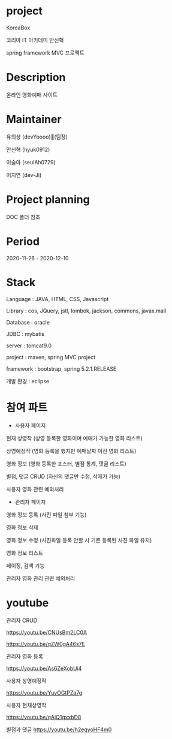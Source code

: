 # project
KoreaBox

코리아 IT 아카데미 안신혁

spring framework MVC 프로젝트

# Description
온라인 영화예매 사이트


# Maintainer
유의상 (devYoooo)👑(팀장)

안신혁 (hyuk0912)

이슬아 (seulAh0729)

이지연 (dev-Ji)


# Project planning

DOC 폴더 참조


# Period
2020-11-26 - 2020-12-10

# Stack
Language : JAVA, HTML, CSS, Javascript

Library : cos, JQuery, jstl, lombok, jackson, commons, javax.mail

Database : oracle

JDBC : mybatis

server : tomcat9.0

project : maven, spring MVC project

framework : bootstrap, spring 5.2.1.RELEASE

개발 환경 : eclipse


# 참여 파트

- 사용자 페이지

현재 상영작 (상영 등록한 영화이며 예매가 가능한 영화 리스트)

상영예정작 (영화 등록을 했지만 예매날짜 이전 영화 리스트)

영화 정보 (영화 등록한 포스터, 별점 통계, 댓글 리스트)

별점, 댓글 CRUD (자신의 댓글만 수정, 삭제가 가능)

사용자 영화 관련 예외처리



- 관리자 페이지

영화 정보 등록 (사진 파일 첨부 기능)

영화 정보 삭제

영화 정보 수정 (사진파일 등록 안할 시 기존 등록된 사진 파일 유지)

영화 정보 리스트

페이징, 검색 기능

관리자 영화 관리 관련 예외처리


# youtube

관리자 CRUD

https://youtu.be/CNUsBm2LC0A

https://youtu.be/qZW0gA46s7E


관리자 영화 등록

https://youtu.be/As6ZeXobUi4


사용자 상영예정작

https://youtu.be/YuvOGtPZa7g


사용자 현재상영작

https://youtu.be/qAjQ1qxxbD8

별점과 댓글
https://youtu.be/h2eqyoHF4m0

